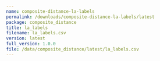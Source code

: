 ```yaml
---
name: composite-distance-la-labels
permalink: /downloads/composite-distance-la-labels/latest
package: composite_distance
title: la_labels
filename: la_labels.csv
version: latest
full_version: 1.0.0
file: /data/composite_distance/latest/la_labels.csv
---
```

